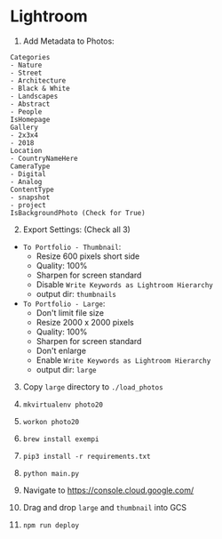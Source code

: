 # Lightroom

1. Add Metadata to Photos:

```
Categories
- Nature
- Street
- Architecture
- Black & White
- Landscapes
- Abstract
- People
IsHomepage
Gallery
- 2x3x4
- 2018
Location
- CountryNameHere
CameraType
- Digital
- Analog
ContentType
- snapshot
- project
IsBackgroundPhoto (Check for True)
```

2. Export Settings: (Check all 3)

  - `To Portfolio - Thumbnail`:
    - Resize 600 pixels short side
    - Quality: 100%
    - Sharpen for screen standard
    - Disable `Write Keywords as Lightroom Hierarchy`
    - output dir: `thumbnails`
  - `To Portfolio - Large`:
    - Don't limit file size
    - Resize 2000 x 2000 pixels
    - Quality: 100%
    - Sharpen for screen standard
    - Don't enlarge
    - Enable `Write Keywords as Lightroom Hierarchy`
    - output dir: `large`

3. Copy `large` directory to `./load_photos`
4. `mkvirtualenv photo20`
5. `workon photo20`
6. `brew install exempi`
7. `pip3 install -r requirements.txt`
8. `python main.py`

9. Navigate to https://console.cloud.google.com/
10. Drag and drop `large` and `thumbnail` into GCS
11. `npm run deploy`




